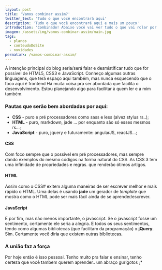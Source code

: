 ```yaml
---
layout: post
title: 'Vamos combinar assim?'
twitter_text: 'Tudo o que você encontrará aqui'
description: 'Tudo o que você encontrará aqui e mais um pouco'
introduction: 'Combinado! Abaixo você vai ver tudo o que vai rolar por aqui :)'
imagem: /assets/img/vamos-combinar-assim/main.jpg
tags:
  - planos
  - conteudoDoSite
  - novidades
permalink: /vamos-combinar-assim/
---
```

A intenção principal do blog seria/será falar e desmistificar tudo que for possível de HTML5, CSS3 e JavaScript. Conheço algumas outras linguagens, que terá espaço aqui também, mas nunca esquecendo que o foco aqui é frontend Há muita coisa pra ser abordada que facilita o desenvolvimento. Estou planejando algo para facilitar à quem ler e a mim também.

### Pautas que serão bem abordadas  por aqui:

- <b>CSS</b> - puro e pré processadores como sass e less (alvez stylus rs..);
-  <b>HTML</b> - puro, markdown, jade ... por enquanto são só esses mesmos rs...;
-  <b>JavaScript</b> - puro, jquery e futuramente: angularJS, reactJS...;

#### CSS
Com foco sempre que o possível em pré processadores, mas sempre dando exemplos do mesmo códigos na forma natural do CSS. As CSS 3 tem uma infinidade de propriedades e regras. que renderão ótimos artigos. 

#### HTML

Assim como o CSS# exitem alguma maneiras de ser escrever melhor e mais rápido o HTML. Uma delas é usando **jade** um gerador de *template* que mostra como o HTML pode ser mais fácil ainda de se aprender/escrever.

#### JavaScript

E por fim, mas não menos importante, o javascript. Se o javascript fosse um sentimento, certamente ele seria a alegria. E todos os seus sentimentos, tendo como algumas bibliotecas (que facilitam da programação) o **jQuery**. Sim. Certamente você diria que existem outras bibliotecas.

### A união faz a força

Por hoje então é isso pessoal. Tenho muito pra falar e ensinar, tenho certeza que você tambem querem aprender.. um abraço gurigotos ;*
